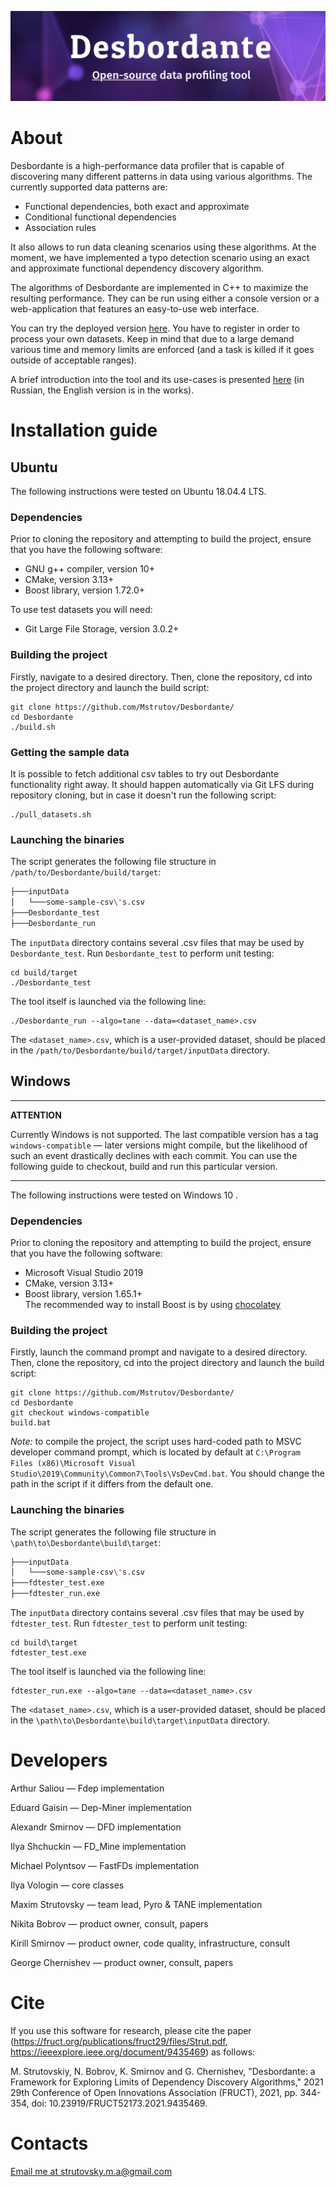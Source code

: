 
<p>
<img src="./images/desbordante-preview.png"/>
</p>

# About

Desbordante is a high-performance data profiler that is capable of discovering many different patterns in data using various algorithms. The currently supported data patterns are:
* Functional dependencies, both exact and approximate
* Conditional functional dependencies
* Association rules

It also allows to run data cleaning scenarios using these algorithms. At the moment, we have  implemented a typo detection scenario using an exact and approximate functional dependency discovery algorithm.

The algorithms of Desbordante are implemented in C++ to maximize the resulting performance. They can be run using either a console version or a web-application that features an easy-to-use web interface.

You can try the deployed version [here](https://desbordante.unidata-platform.ru/). You have to register in order to process your own datasets. Keep in mind that due to a large demand various time and memory limits are enforced (and a task is killed if it goes outside of acceptable ranges).

A brief introduction into the tool and its use-cases is presented [here](https://habr.com/ru/company/unidata/blog/667636/) (in Russian, the English version is in the works).

# Installation guide

## Ubuntu
The following instructions were tested on Ubuntu 18.04.4 LTS.
### Dependencies
Prior to cloning the repository and attempting to build the project, ensure that you have the following software:

- GNU g++ compiler, version 10+
- CMake, version 3.13+
- Boost library, version 1.72.0+

To use test datasets you will need:
- Git Large File Storage, version 3.0.2+

### Building the project
Firstly, navigate to a desired directory.
Then, clone the repository, cd into the project directory and launch the build script:
```
git clone https://github.com/Mstrutov/Desbordante/
cd Desbordante
./build.sh
```


### Getting the sample data

It is possible to fetch additional csv tables to try out Desbordante functionality right away.
It should happen automatically via Git LFS during repository cloning, but in case
it doesn't run the following script:
```
./pull_datasets.sh
```

### Launching the binaries
The script generates the following file structure in `/path/to/Desbordante/build/target`:
```bash
├───inputData
│   └───some-sample-csv\'s.csv
├───Desbordante_test
├───Desbordante_run
```
The `inputData` directory contains several .csv files that may be used by `Desbordante_test`. Run `Desbordante_test` to perform unit testing:
```
cd build/target
./Desbordante_test
```
The tool itself is launched via the following line:
```
./Desbordante_run --algo=tane --data=<dataset_name>.csv
```

The `<dataset_name>.csv`, which is a user-provided dataset, should be placed in the `/path/to/Desbordante/build/target/inputData` directory.
## Windows
---
**ATTENTION**

Currently Windows is not supported. The last compatible version has a tag `windows-compatible` &mdash;
later versions might compile, but the likelihood of such an event drastically declines with each commit.
You can use the following guide to checkout, build and run this particular version.

---
The following instructions were tested on Windows 10 .
### Dependencies
Prior to cloning the repository and attempting to build the project, ensure that you have the following software:

- Microsoft Visual Studio 2019
- CMake, version 3.13+
- Boost library, version 1.65.1+ \
  The recommended way to install Boost is by using [chocolatey](https://chocolatey.org/)

### Building the project
Firstly, launch the command prompt and navigate to a desired directory.
Then, clone the repository, cd into the project directory and launch the build script:
```
git clone https://github.com/Mstrutov/Desbordante/
cd Desbordante
git checkout windows-compatible
build.bat
```
*Note:* to compile the project, the script uses hard-coded path to MSVC developer command prompt, which is located
by default at `C:\Program Files (x86)\Microsoft Visual Studio\2019\Community\Common7\Tools\VsDevCmd.bat`.
You should change the path in the script if it differs from the default one.
### Launching the binaries
The script generates the following file structure in `\path\to\Desbordante\build\target`:
```bash
├───inputData
│   └───some-sample-csv\'s.csv
├───fdtester_test.exe
├───fdtester_run.exe
```
The `inputData` directory contains several .csv files that may be used by `fdtester_test`. Run `fdtester_test` to perform unit testing:
```
cd build\target
fdtester_test.exe
```
The tool itself is launched via the following line:
```
fdtester_run.exe --algo=tane --data=<dataset_name>.csv
```

The `<dataset_name>.csv`, which is a user-provided dataset, should be placed in the `\path\to\Desbordante\build\target\inputData` directory.

# Developers

Arthur Saliou       &mdash; Fdep implementation

Eduard Gaisin       &mdash; Dep-Miner implementation

Alexandr Smirnov    &mdash; DFD implementation

Ilya Shchuckin      &mdash; FD_Mine implementation

Michael Polyntsov   &mdash; FastFDs implementation

Ilya Vologin        &mdash; core classes

Maxim Strutovsky    &mdash; team lead, Pyro & TANE implementation

Nikita Bobrov       &mdash; product owner, consult, papers

Kirill Smirnov      &mdash; product owner, code quality, infrastructure, consult

George Chernishev   &mdash; product owner, consult, papers

# Cite

If you use this software for research, please cite the paper (https://fruct.org/publications/fruct29/files/Strut.pdf, https://ieeexplore.ieee.org/document/9435469) as follows:

M. Strutovskiy, N. Bobrov, K. Smirnov and G. Chernishev, "Desbordante: a Framework for Exploring Limits of Dependency Discovery Algorithms," 2021 29th Conference of Open Innovations Association (FRUCT), 2021, pp. 344-354, doi: 10.23919/FRUCT52173.2021.9435469.

# Contacts
[Email me at strutovsky.m.a@gmail.com](mailto:strutovsky.m.a@gmail.com)
